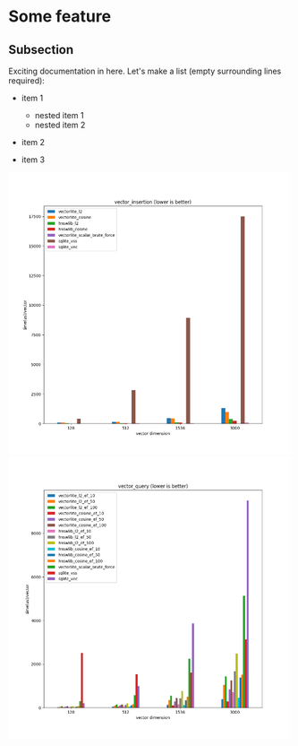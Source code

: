 # Some feature

## Subsection

Exciting documentation in here.
Let's make a list (empty surrounding lines required):

- item 1

  - nested item 1
  - nested item 2

- item 2
- item 3

![vecter insertion](media/vector_insertion_3000_vectors.png)
![vector query](media/vector_query_3000_vectors.png)